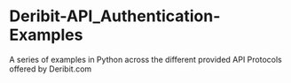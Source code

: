 # Deribit-API_Authentication-Examples
A series of examples in Python across the different provided API Protocols offered by Deribit.com
